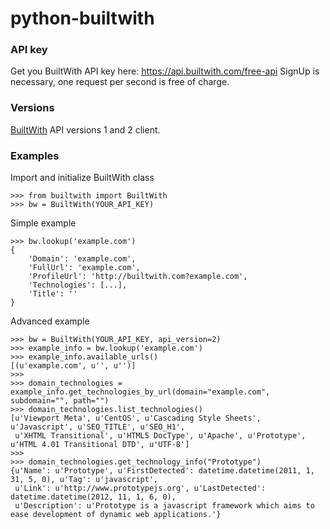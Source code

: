 python-builtwith
================

### API key
Get you BuiltWith API key here: https://api.builtwith.com/free-api
SignUp is necessary, one request per second is free of charge.

### Versions
[BuiltWith][] API versions 1 and 2 client.

### Examples


Import and initialize BuiltWith class

    >>> from builtwith import BuiltWith
    >>> bw = BuiltWith(YOUR_API_KEY)

Simple example

    >>> bw.lookup('example.com')
    {
        'Domain': 'example.com',
        'FullUrl': 'example.com',
        'ProfileUrl': 'http://builtwith.com?example.com',
        'Technologies': [...],
        'Title': ''
    }

Advanced example

    >>> bw = BuiltWith(YOUR_API_KEY, api_version=2)
    >>> example_info = bw.lookup('example.com')
    >>> example_info.available_urls()
    [(u'example.com', u'', u'')]
    >>>
    >>> domain_technologies = example_info.get_technologies_by_url(domain="example.com", subdomain="", path="")
    >>> domain_technologies.list_technologies()
    [u'Viewport Meta', u'CentOS', u'Cascading Style Sheets', u'Javascript', u'SEO_TITLE', u'SEO_H1',
     u'XHTML Transitional', u'HTML5 DocType', u'Apache', u'Prototype', u'HTML 4.01 Transitional DTD', u'UTF-8']
    >>>
    >>> domain_technologies.get_technology_info("Prototype")
    {u'Name': u'Prototype', u'FirstDetected': datetime.datetime(2011, 1, 31, 5, 0), u'Tag': u'javascript',
     u'Link': u'http://www.prototypejs.org', u'LastDetected': datetime.datetime(2012, 11, 1, 6, 0),
     u'Description': u'Prototype is a javascript framework which aims to ease development of dynamic web applications.'}
    
[BuiltWith]: http://api.builtwith.com/

